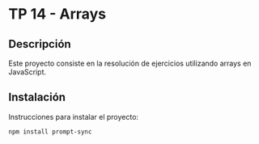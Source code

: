 # TP 14 - Arrays

## Descripción
Este proyecto consiste en la resolución de ejercicios utilizando arrays en JavaScript.

## Instalación
Instrucciones para instalar el proyecto:

```bash
npm install prompt-sync
``` 
